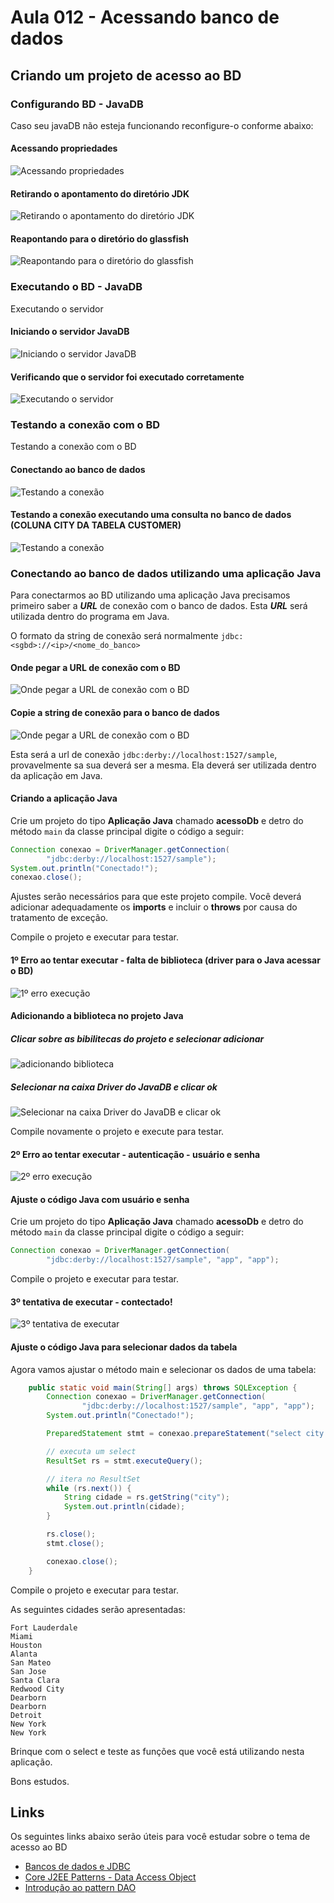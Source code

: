 # Aula 012 - Acessando banco de dados

## Criando um projeto de acesso ao BD

### Configurando BD - JavaDB

Caso seu javaDB não esteja funcionando reconfigure-o conforme abaixo:

#### Acessando propriedades
![Acessando propriedades](images/conf-javadb-1.PNG)
#### Retirando o apontamento do diretório JDK
![Retirando o apontamento do diretório JDK](images/conf-javadb-2.PNG)
#### Reapontando para o diretório do glassfish
![Reapontando para o diretório do glassfish](images/conf-javadb-3.PNG)

### Executando o BD - JavaDB

Executando o servidor

#### Iniciando o servidor JavaDB
![Iniciando o servidor JavaDB](images/javadb-iniciar-servidor.PNG)
#### Verificando que o servidor foi executado corretamente
![Executando o servidor](images/javadb-servidor-executando.PNG)

### Testando a conexão com o BD

Testando a conexão com o BD

#### Conectando ao banco de dados
![Testando a conexão](images/javadb-testado-conexao.PNG)
#### Testando a conexão executando uma consulta no banco de dados (COLUNA **CITY** DA TABELA **CUSTOMER**)
![Testando a conexão](images/javadb-testado-conexao-2.PNG)


### Conectando ao banco de dados utilizando uma aplicação Java

Para conectarmos ao BD utilizando uma aplicação Java precisamos primeiro saber a ***URL*** de conexão com o banco de dados. Esta ***URL*** será utilizada dentro do programa em Java.

O formato da string de conexão será normalmente ```jdbc:<sgbd>://<ip>/<nome_do_banco>```

#### Onde pegar a URL de conexão com o BD
![Onde pegar a URL de conexão com o BD](images/javadb-url-to-db-1.PNG)
#### Copie a string de conexão para o banco de dados
![Onde pegar a URL de conexão com o BD](images/javadb-url-to-db-2.PNG)

Esta será a url de conexão ```jdbc:derby://localhost:1527/sample```, provavelmente sa sua deverá ser a mesma. Ela deverá ser utilizada dentro da aplicação em Java.

#### Criando a aplicação Java

Crie um projeto do tipo **Aplicação Java** chamado **acessoDb** e detro do método ```main``` da classe principal  digite o código a seguir:

```java
Connection conexao = DriverManager.getConnection(
		"jdbc:derby://localhost:1527/sample");
System.out.println("Conectado!");
conexao.close();
```

Ajustes serão necessários para que este projeto compile. Você deverá adicionar adequadamente os **imports** e incluir o **throws** por causa do tratamento de exceção.

Compile o projeto e executar para testar.

#### 1º Erro ao tentar executar - falta de biblioteca (driver para o Java acessar o BD)
![1º erro execução](images/projeto-executando-1-problema-driver.PNG)

#### Adicionando a biblioteca no projeto Java
##### Clicar sobre as bibilitecas do projeto e selecionar adicionar
![adicionando biblioteca](images/projeto-adicionando-biblioteca-1.PNG)
##### Selecionar na caixa Driver do JavaDB e clicar ok
![Selecionar na caixa Driver do JavaDB e clicar ok](images/projeto-adicionando-biblioteca-2.PNG)

Compile novamente o projeto e execute para testar.

#### 2º Erro ao tentar executar - autenticação - usuário e senha
![2º erro execução](images/projeto-executando-2-problema-usuario.PNG)

#### Ajuste o código Java com usuário e senha

Crie um projeto do tipo **Aplicação Java** chamado **acessoDb** e detro do método ```main``` da classe principal  digite o código a seguir:

```java
Connection conexao = DriverManager.getConnection(
		"jdbc:derby://localhost:1527/sample", "app", "app");
```

Compile o projeto e executar para testar.

#### 3º tentativa de executar - contectado!
![3º tentativa de executar](images/projeto-executando-3-ok.PNG)

#### Ajuste o código Java para selecionar dados da tabela

Agora vamos ajustar o método main e selecionar os dados de uma tabela:

```java
    public static void main(String[] args) throws SQLException {
        Connection conexao = DriverManager.getConnection(
                "jdbc:derby://localhost:1527/sample", "app", "app");
        System.out.println("Conectado!");

        PreparedStatement stmt = conexao.prepareStatement("select city from customer");

        // executa um select
        ResultSet rs = stmt.executeQuery();

        // itera no ResultSet
        while (rs.next()) {
            String cidade = rs.getString("city");
            System.out.println(cidade);
        }

        rs.close();
        stmt.close();

        conexao.close();
    }
```

Compile o projeto e executar para testar.

As seguintes cidades serão apresentadas:

```
Fort Lauderdale
Miami
Houston
Alanta
San Mateo
San Jose
Santa Clara
Redwood City
Dearborn
Dearborn
Detroit
New York
New York
```

Brinque com o select e teste as funções que você está utilizando nesta aplicação.

Bons estudos.

## Links

Os seguintes links abaixo serão úteis para você estudar sobre o tema de acesso ao BD

 - [Bancos de dados e JDBC](https://www.caelum.com.br/apostila-java-web/bancos-de-dados-e-jdbc/)
 - [Core J2EE Patterns - Data Access Object](http://www.oracle.com/technetwork/java/dataaccessobject-138824.html)
 - [Introdução ao pattern DAO](http://javafree.uol.com.br/artigo/871452/Introducao-ao-pattern-DAO.html)
 
